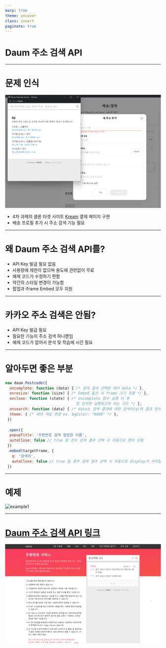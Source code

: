 ```yaml
---
marp: true
theme: uncover
class: invert
paginate: true
---
```


# Daum 주소 검색 API

---

# 문제 인식
![bg left width:6in](static/img1.png)

* 4차 과제의 클론 타겟 사이트 [Kream](https://www.kream.co.kr) 결제 페이지 구현
* 배송 프로필 추가 시 주소 검색 기능 필요


---
# 왜 Daum 주소 검색 API를?
* API Key 발급 필요 없음
* 사용량에 제한이 없으며 용도에 관련없이 무료
* 예제 코드가 수정하기 편함
* 약간의 스타일 변경이 가능함
* 팝업과 iframe Embed 모두 지원

--- 
# 카카오 주소 검색은 안됨?
* API Key 발급 필요
* 필요한 기능이 주소 검색 하나뿐임
* 예제 코드가 없어서 분석 및 학습에 시간 필요

---
# 알아두면 좋은 부분
```js
new daum.Postcode({ 
  oncomplete: function (data) { /* 검색 결과 선택된 애가 data */ },
  onresize: function (size) { /* Embed 옵션 시 frame 크기 조절 */ },
  onclose: function (state) { /* oncomplete 함수 실행 이 후
                                창 닫히면 실행하고자 하는 코드 */ },
  onsearch: function (data) { /* data는 검색 결과에 대한 검색어(q)와 결과 갯수(count) */ },
  theme: { /* 테마 색상 변경 ex. bgColor: "#000" */ }, 
 })

 .open({
  popupTitle: '우편번호 검색 팝업창 이름', 
  autoClose: false // true 일 경우 검색 결과 선택 시 자동으로 창이 닫힘
 })
 .embed(targetFrame, {
   q: '검색어',
   autoClose: false // true 일 경우 검색 결과 선택 시 자동으로 display가 사라짐
 })
```

--- 
# 예제

![example1](https://user-images.githubusercontent.com/120437898/224956030-72a13478-b807-4011-acc3-770174d6a3b6.gif)

---
# [Daum 주소 검색 API 링크](https://postcode.map.daum.net/guide)
![bg right height:5in](static/img2.png)
